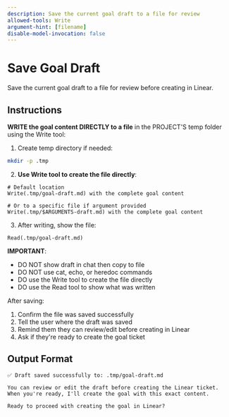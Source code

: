 ```yaml
---
description: Save the current goal draft to a file for review
allowed-tools: Write
argument-hint: [filename]
disable-model-invocation: false
---
```


# Save Goal Draft

Save the current goal draft to a file for review before creating in Linear.

## Instructions

**WRITE the goal content DIRECTLY to a file** in the PROJECT'S temp folder using the Write tool:

1. Create temp directory if needed:
```bash
mkdir -p .tmp
```

2. **Use Write tool to create the file directly**:
```
# Default location
Write(.tmp/goal-draft.md) with the complete goal content

# Or to a specific file if argument provided
Write(.tmp/$ARGUMENTS-draft.md) with the complete goal content
```

3. After writing, show the file:
```
Read(.tmp/goal-draft.md)
```

**IMPORTANT**:
- DO NOT show draft in chat then copy to file
- DO NOT use cat, echo, or heredoc commands
- DO use the Write tool to create the file directly
- DO use the Read tool to show what was written

After saving:
1. Confirm the file was saved successfully
2. Tell the user where the draft was saved
3. Remind them they can review/edit before creating in Linear
4. Ask if they're ready to create the goal ticket

## Output Format

```
✅ Draft saved successfully to: .tmp/goal-draft.md

You can review or edit the draft before creating the Linear ticket.
When you're ready, I'll create the goal with this exact content.

Ready to proceed with creating the goal in Linear?
```